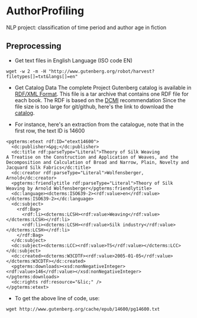 # AuthorProfiling
NLP project: classification of time period and author age in fiction

## Preprocessing
- Get text files in English Language (ISO code EN)
```
wget -w 2 -m -H "http://www.gutenberg.org/robot/harvest?filetypes[]=txt&langs[]=en"
```

- Get Catalog Data
The complete Project Gutenberg catalog is available in [RDF/XML Format](https://www.w3.org/RDF/).
This file is a tar archive that contains one RDF file for each book. The RDF is based on the [DCMI](http://dublincore.org/documents/dc-rdf/) recommendation
Since the file size is too large for git/github, here's the link to download the [catalog](https://www.gutenberg.org/wiki/Gutenberg:Feeds).

- For instance, here's an extraction from the catalogue, note that in the first row, the text ID is 14600
```
<pgterms:etext rdf:ID="etext14600">
  <dc:publisher>&pg;</dc:publisher>
  <dc:title rdf:parseType="Literal">Theory of Silk Weaving
A Treatise on the Construction and Application of Weaves, and the Decomposition and Calculation of Broad and Narrow, Plain, Novelty and Jacquard Silk Fabrics</dc:title>
  <dc:creator rdf:parseType="Literal">Wolfensberger, Arnold</dc:creator>
  <pgterms:friendlytitle rdf:parseType="Literal">Theory of Silk Weaving by Arnold Wolfensberger</pgterms:friendlytitle>
  <dc:language><dcterms:ISO639-2><rdf:value>en</rdf:value></dcterms:ISO639-2></dc:language>
  <dc:subject>
    <rdf:Bag>
      <rdf:li><dcterms:LCSH><rdf:value>Weaving</rdf:value></dcterms:LCSH></rdf:li>
      <rdf:li><dcterms:LCSH><rdf:value>Silk industry</rdf:value></dcterms:LCSH></rdf:li>
    </rdf:Bag>
  </dc:subject>
  <dc:subject><dcterms:LCC><rdf:value>TS</rdf:value></dcterms:LCC></dc:subject>
  <dc:created><dcterms:W3CDTF><rdf:value>2005-01-05</rdf:value></dcterms:W3CDTF></dc:created>
  <pgterms:downloads><xsd:nonNegativeInteger><rdf:value>146</rdf:value></xsd:nonNegativeInteger></pgterms:downloads>
  <dc:rights rdf:resource="&lic;" />
</pgterms:etext>
```
- To get the above line of code, use:
```
wget http://www.gutenberg.org/cache/epub/14600/pg14600.txt  
```
